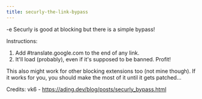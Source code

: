 ```yaml
---
title: securly-the-link-bypass
---
```


-e 
Securly is good at blocking but there is a simple bypass!

Instructions:
1. Add #translate.google.com to the end of any link.
2. It'll load (probably), even if it's supposed to be banned. Profit!

This also might work for other blocking extensions too (not mine though).
If it works for you, you should make the most of it until it gets patched...

Credits: vk6 - https://ading.dev/blog/posts/securly_bypass.html
